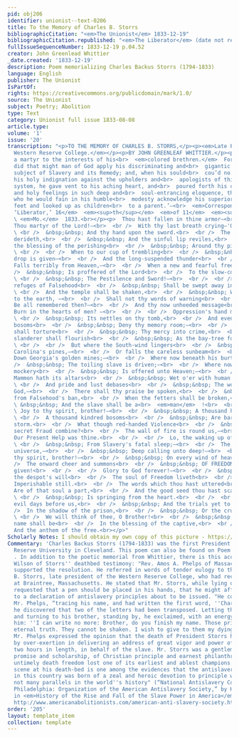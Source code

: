 ```yaml
---
pid: obj206
identifier: unionist--text-0206
title: To the Memory of Charles B. Storrs
bibliographicCitation: "<em>The Unionist</em> 1833-12-19"
bibliographicCitation.republished: "<em>The Liberator</em> (date not researched)"
fullIssueSequenceNumber: 1833-12-19 p.04.52
creator: John Greenlead Whittier
_date.created: '1833-12-19'
description: Poem memorializing Charles Backus Storrs (1794-1833)
language: English
publisher: The Unionist
IsPartOf: 
rights: https://creativecommons.org/publicdomain/mark/1.0/
source: The Unionist
subject: Poetry; Abolition
type: Text
category: Unionist full issue 1833-08-08
article.type: 
volume: '1'
issue: '20'
transcription: "<p>TO THE MEMORY OF CHARLES B. STORRS,</p><p><em>Late President of
  Western Reserve College.</em></p><p>BY JOHN GREENLEAF WHITTIER.</p><p>  ‘He fell
  a martyr to the interests of his<br>  <em>colored brethren.</em>  For many months
  did that might man of God apply his discriminating and<br>  gigantic mind to the
  subject of Slavery and its Remedy; and, when his sould<br>  cou’d no longer contain
  his holy indignation against the upholders and<br>  apologists of this unrighteous
  system, he gave vent to his aching heart, and<br>  poured forth his clear throughs
  and holy feelings in such deep and<br>  soul-entrancing eloquence, that other men,
  who he would fain in his humble<br>  modesty acknowledge his superiors, sat at his
  feet and looked up as children<br>  to a parent.’—<br>  <em>Correspondent of the
  ‘Liberator,’ 16</em>  <em><sup>th</sup></em>  <em>of 11</em>  <em><sup>th</sup></em>
  \ <em>Mo.</em>  1833.<br></p><p>  Thou hast fallen in thine armor—<br>  <br />  &nbsp;&nbsp;
  Thou martyr of the Lord!—<br>  <br />  With thy last breath crying—'Onward!'<br>
  \ <br />  &nbsp;&nbsp; And thy hand upon the sword.<br>  <br />  The haughty heart
  derideth,<br>  <br />  &nbsp;&nbsp; And the sinful lip reviles,<br>  <br />  But
  the blessing of the perishing<br>  <br />  &nbsp;&nbsp; Around thy pillow smiles!<br>
  \ <br />  <br />  When to our cup of trembling<br>  <br />  &nbsp;&nbsp; The added
  drop is given—<br>  <br />  And the long-suspended thunder<br>  <br />  &nbsp;&nbsp;
  Falls terribly from Heaven,—<br>  <br />  When a new and fearful freedom<br>  <br
  />  &nbsp;&nbsp; Is proffered of the Lord<br>  <br />  To the slow-consuming Famine—<br>
  \ <br />  &nbsp;&nbsp; The Pestilence and Sword!—<br>  <br />  <br />  When the
  refuges of Falsehood<br>  <br />  &nbsp;&nbsp; Shall be swept away in wrath,<br>
  \ <br />  And the temple shall be shaken,<br>  <br />  &nbsp;&nbsp; With its idol,
  to the earth, —<br>  <br />  Shall not thy words of warning<br>  <br />  &nbsp;&nbsp;
  Be all remembered then?—<br>  <br />  And thy now unheeded message<br>  <br />  &nbsp;&nbsp;
  Burn in the hearts of men? —<br>  <br />  <br />  Oppression's hand may scatter<br>
  \ <br />  &nbsp;&nbsp; Its nettles on thy tomb,<br>  <br />  And even Christian
  bosoms<br>  <br />  &nbsp;&nbsp; Deny thy memory room;—<br>  <br />  For lying lips
  shall torture<br>  <br />  &nbsp;&nbsp; Thy mercy into crime,<br>  <br />  And the
  slanderer shall flourish<br>  <br />  &nbsp;&nbsp; As the bay-tree for a time.<br>
  \ <br />  <br />  But where the South-wind lingers<br>  <br />  &nbsp;&nbsp; On
  Carolina's pines,—<br>  <br />  Or falls the careless sunbeam<br>  <br />  &nbsp;&nbsp;
  Down Georgia's golden mines;—<br>  <br />  Where now beneath his burthen<br>  <br
  />  &nbsp;&nbsp; The toiling slave is driven;—<br>  <br />  Where now a tyrant's
  mockery<br>  <br />  &nbsp;&nbsp; Is offered unto Heaven;—<br>  <br />  <br />  Where
  Mammon hath its altars<br>  <br />  &nbsp;&nbsp; Wet o'er with human blood,<br>
  \ <br />  And pride and lust debases<br>  <br />  &nbsp;&nbsp; The workmanship of
  God,—<br>  <br />  There shall thy praise be spoken,<br>  <br />  &nbsp;&nbsp; Redeemed
  from Falsehood's ban,<br>  <br />  When the fetters shall be broken,<br>  <br />
  \ &nbsp;&nbsp; And the slave shall be a<br>  <em>man</em>  !<br>  <br />  <br />
  \ Joy to thy spirit, brother!—<br>  <br />  &nbsp;&nbsp; A thousand hearts are warm,—<br>
  \ <br />  A thousand kindred bosoms<br>  <br />  &nbsp;&nbsp; Are baring to the
  storm.<br>  <br />  What though red-handed Violence<br>  <br />  &nbsp;&nbsp; With
  secret Fraud combine?<br>  <br />  The wall of fire is round us,—<br>  <br />  &nbsp;&nbsp;
  Our Present Help was thine.<br>  <br />  <br />  Lo, the waking up of nations,<br>
  \ <br />  &nbsp;&nbsp; From Slavery's fatal sleep;—<br>  <br />  The murmur of a
  universe,—<br>  <br />  &nbsp;&nbsp; Deep calling unto deep!—<br>  <br />  Joy to
  thy spirit, brother!—<br>  <br />  &nbsp;&nbsp; On every wind of heaven<br>  <br
  />  The onward cheer and summons<br>  <br />  &nbsp;&nbsp; OF FREEDOM’S SOUL is
  given!<br>  <br />  <br />  Glory to God forever!—<br>  <br />  &nbsp;&nbsp; Beyond
  the despot's will<br>  <br />  The soul of Freedom liveth<br>  <br />  &nbsp;&nbsp;
  Imperishable still.<br>  <br />  The words which thou hast uttered<br>  <br />  &nbsp;&nbsp;
  Are of that soul a part,<br>  <br />  And the good seed thou hast scattered<br>
  \ <br />  &nbsp;&nbsp; Is springing from the heart.<br>  <br />  <br />  In the
  evil days before us,<br>  <br />  &nbsp;&nbsp; And the trials yet to come—<br>  <br
  />  In the shadow of the prison,<br>  <br />  &nbsp;&nbsp; Or the cruel martyrdom—<br>
  \ <br />  We will think of thee, O Brother!<br>  <br />  &nbsp;&nbsp; And thy sainted
  name shall be<br>  <br />  In the blessing of the captive,<br>  <br />  &nbsp;&nbsp;
  And the anthem of the free.<br></p>"
Scholarly Notes: I should obtain my own copy of this picture - https://www.findagrave.com/memorial/61831880/charles-backus-storrs
Commentary: 'Charles Backus Storrs (1794-1833) was the first President of Case-Western
  Reserve University in Cleveland. This poem can also be found on Poem Hunter: https://www.poemhunter.com/poem/to-the-memory-of-charles-b-storrs/
  . In addition to the poetic memorial from Whittier, there is this account from Henry
  Wilson of Storrs'' deathbed testimony: "Rev. Amos A. Phelps of Massachusetts earnestly
  supported the resolution. He referred in words of tender eulogy to the Rev. Charles
  B. Storrs, late president of the Western Reserve College, who had recently died
  at Braintree, Massachusetts. He stated that Mr. Storrs, while lying on his death-bed,
  requested that a pen should be placed in his hands, that he might affix his name
  to a declaration of antislavery principles about to be issued. "He commenced," said
  Mr. Phelps, “tracing his name, and had written the first word, ''Charles,'' when
  he discovered that two of the letters had been transposed. Letting the pen fall,
  and turning to his brother, standing by, he exclaimed, with an energy peculiar to
  him: ''I can write no more: Brother, do you finish my name. Those principles are
  eternal truth. They cannot be shaken. I wish to give to them my dying testimony.''"
  Mr. Phelps expressed the opinion that the death of President Storrs had been hastened
  by over-exertion in delivering an address of great vigor and power of more than
  two hours in length, in behalf of the slave. Mr. Storrs was a gentleman of high
  promise and scholarship, of Christian principle and earnest philanthropy, in whose
  untimely death freedom lost one of its earliest and ablest champions. The touching
  scene at his death-bed is one among the evidences that the antislavery struggle
  in this country was born of a zeal and heroic devotion to principle which finds
  not many parallels in the world''s history" (“National Antislavery Convention at
  Philadelphia: Organization of the American Antislavery Society,” by Henry Wilson,
  in <em>History of the Rise and Fall of the Slave Power in America</em>, 1872, accessed
  http://www.americanabolitionists.com/american-anti-slavery-society.html'
order: '205'
layout: template_item
collection: template
---
```

